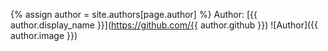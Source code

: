 {% assign author = site.authors[page.author] %}
Author: [{{ author.display_name }}](https://github.com/{{ author.github }})
![Author]({{ author.image }})
